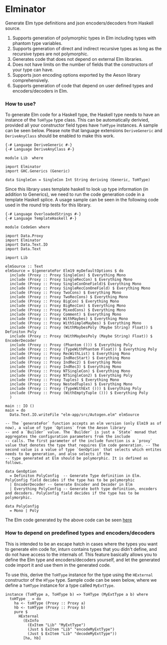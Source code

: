# Elminator

Generate Elm type definitions and json encoders/decoders from Haskell source.

1. Supports generation of polymorphic types in Elm including types with phantom type variables.
2. Supports generation of direct and indirect recursive types as long as the recursive types are not polymorphic.
3. Generates code that does not depend on external Elm libraries.
4. Does not have limits on the number of fields that the constructors of your type can have.
5. Supports json encoding options exported by the Aeson library comprehensively.
6. Supports generation of code that depend on user defined types and encoders/decoders in Elm.

### How to use?

To generate Elm code for a Haskell type, the Haskell type needs to have an instance of the `ToHType` type class.
This can be automatically derivied, provided all your constructor field types have `ToHType` instances. A sample can be seen below. Please note that language extensions `DeriveGeneric` and `DeriveAnyClass` should be enabled to make this work.

```
{-# Language DeriveGeneric #-}
{-# Language DeriveAnyClass #-}

module Lib  where

import Elminator
import GHC.Generics (Generic)

data SingleCon = SingleCon Int String deriving (Generic, ToHType)

```

Since this library uses template haskell to look up type information (in addition to Generics), we need to run the code generation code in a template Haskell splice. 
A usage sample can be seen in the following code used in the round trip tests for this library.


```
{-# Language OverloadedStrings #-}
{-# Language TemplateHaskell #-}

module CodeGen where

import Data.Proxy
import Elminator
import Data.Text.IO
import Data.Text

import Lib

elmSource :: Text
elmSource = $(generateFor Elm19 myDefaultOptions $ do
  include (Proxy :: Proxy SingleCon) $ Everything Mono
  include (Proxy :: Proxy SingleRecCon) $ Everything Mono
  include (Proxy :: Proxy SingleConOneField)$ Everything Mono
  include (Proxy :: Proxy SingleRecConOneField) $ Everything Mono
  include (Proxy :: Proxy TwoCons) $ Everything Mono 
  include (Proxy :: Proxy TwoRecCons) $ Everything Mono 
  include (Proxy :: Proxy BigCon) $ Everything Mono 
  include (Proxy :: Proxy BigRecCon) $ Everything Mono 
  include (Proxy :: Proxy MixedCons) $ Everything Mono 
  include (Proxy :: Proxy Comment) $ Everything Mono 
  include (Proxy :: Proxy WithMaybes) $ Everything Mono
  include (Proxy :: Proxy WithSimpleMaybes) $ Everything Mono 
  include (Proxy :: Proxy (WithMaybesPoly (Maybe String) Float)) $ Definiton Poly
  include (Proxy :: Proxy (WithMaybesPoly (Maybe String) Float)) $ EncoderDecoder
  include (Proxy :: Proxy (Phantom ())) $ Everything Poly
  include (Proxy :: Proxy (TypeWithPhantom Float)) $ Everything Poly
  include (Proxy :: Proxy RecWithList) $ Everything Mono
  include (Proxy :: Proxy IndRecStart) $ Everything Mono
  include (Proxy :: Proxy IndRec2) $ Everything Mono
  include (Proxy :: Proxy IndRec3) $ Everything Mono
  include (Proxy :: Proxy NTSingleCon) $ Everything Mono
  include (Proxy :: Proxy NTSingleCon2) $ Everything Poly
  include (Proxy :: Proxy Tuples) $ Everything Mono
  include (Proxy :: Proxy NestedTuples) $ Everything Mono
  include (Proxy :: Proxy (TypeWithExt ())) $ Everything Poly
  include (Proxy :: Proxy (WithEmptyTuple ())) $ Everything Poly
  )

main :: IO ()
main = do
  Data.Text.IO.writeFile "elm-app/src/Autogen.elm" elmSource

-- The `generateFor` function accepts an elm version (only Elm19 as of now), a value of type `Options` from the Aeson library
-- and a `Builder` value. The `Builder` is just a `State` monad that aggregates the configuration parameters from the include
-- calls. The first parameter of the include function is a `proxy` value that denotes the type that requires Elm code generation. -- The second value is a value of type `GenOption` that selects which entites needs to be generation, and also selects if the
-- type generated at Elm should be polymorphic. It is defined as follows.

data GenOption
  = Definiton PolyConfig  -- Generate Type definition in Elm. PolyConfig field decides if the type has to be polymorphic
  | EncoderDecoder -- Generate Encoder and Decoder in Elm
  | Everything PolyConfig -- Generate both type definition, encoders and decoders. PolyConfig field decides if the type has to be polymorphic.

data PolyConfig
  = Mono | Poly 
```

The Elm code generated by the above code can be seen [here](https://bitbucket.org/sras/elminator-test/src/master/elm-app/src/Autogen.elm)

### How to depend on predefined types and encoders/decoders

This is intended to be an escape hatch in cases where the types you want to generate elm code for, inturn contains types that you didn't define, and do not have access to the internals of.
This feature basically allows you to define the Elm type and encoders/decoders yourself, and let the generated code import it and use them in the generated code. 

To use this, derive the `ToHType` instance for the type using the `HExternal` constructor of the `HType` type. Sample code can be seen below, where we define a `ToHType` instance for a type called `MyExtType`.

```
instance (ToHType a, ToHType b) => ToHType (MyExtType a b) where
  toHType _ = do
    ha <- toHType (Proxy :: Proxy a)
    hb <- toHType (Proxy :: Proxy b)
    pure $
      HExternal
        (ExInfo
          (ExItem "Lib" "MyExtType") 
          (Just $ ExItem "Lib" "encodeMyExtType")
          (Just $ ExItem "Lib" "decodeMyExtType"))
        [ha, hb]
```
